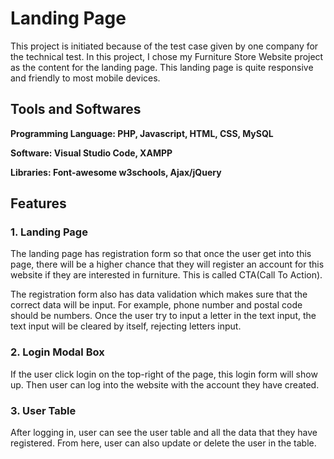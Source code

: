 # Landing Page

This project is initiated because of the test case given by one company for the technical test. In this project, I chose my Furniture Store Website project as the content for the landing page. This landing page is quite responsive and friendly to most mobile devices.

## Tools and Softwares
**Programming Language: PHP, Javascript, HTML, CSS, MySQL**

**Software: Visual Studio Code, XAMPP**

**Libraries: Font-awesome w3schools, Ajax/jQuery**

## Features
### 1. Landing Page
The landing page has registration form so that once the user get into this page, there will be a higher chance that they will register an account for this website if they are      interested in furniture. This is called CTA(Call To Action).

The registration form also has data validation which makes sure that the correct data will be input. For example, phone number and postal code should be numbers. Once the user    try to input a letter in the text input, the text input will be cleared by itself, rejecting letters input.

### 2. Login Modal Box
If the user click login on the top-right of the page, this login form will show up. Then user can log into the website with the account they have created.


### 3. User Table
After logging in, user can see the user table and all the data that they have registered. From here, user can also update or delete the user in the table.

